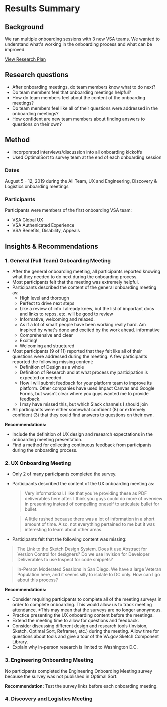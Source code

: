 # Results Summary

## Background
We ran multiple onboarding sessions with 3 new VSA teams. We wanted to understand what's working in the  onboarding process and what can be improved.

[View Research Plan]()

## Research questions
* After onboarding meetings, do team members know what to do next?
* Do team members feel that onboarding meetings helpful?
* How do team members feel about the content of the onboarding meetings?
* Do team members feel like all of their questions were addressed in the onboarding meetings?
* How confident are new team members about finding answers to questions on their own?

## Method
* Incorporated interviews/discussion into all onboarding kickoffs
* Used OptimalSort to survey team at the end of each onboarding session

### Dates
August 5 - 12, 2019 during the All Team, UX and Engineering, Discovery & Logistics onboarding meetings

### Participants
Participants were members of the first onboarding VSA team:

* VSA Global UX
* VSA Authenicated Experience
* VSA Benefits, Disability, Appeals

## Insights & Recommendations

### 1. General (Full Team) Onboarding Meeting
* After the general onboarding meeting, all participants reported knowing what they needed to do next during the onboarding process.  
* Most participants felt that the meeting was extremely helpful. 
* Participants described the content of the general onboarding meeting as:
  * High level and thorough
  * Perfect to drive next steps
  * Like a review of info I already knew, but the list of important docs and links to repos, etc. will be good to review
  * Informative, welcoming and relaxed.
  * As if a lot of smart people have been working really hard. Am inspired by what's done and excited by the work ahead.
informative
  * Comprehensive and clear
  * Exciting!
  * Welcoming and structured
* Most participants (9 of 11) reported that they felt like all of their questions were addressed during the meeting. A few participants reported the following missing content:
  * Definition of Design as a whole
  * Definition of Research and at what process my participation is expected or needed.
  * How I will submit feedback for your platform team to improve its platform. Other companies have used Impact Canvas and Google Forms, but wasn't clear where you guys wanted me to provide feedback. 
  * I may have missed this, but which Slack channels I should join
* All participants were either somewhat confident (8) or extremely confident (3) that they could find answers to questions on their own.
  
**Recommendations:** 

* Include the definition of UX design and research expectations in the onboarding meeting presentation. 
* Find a method for collecting continuous feedback from participants during the onboarding process.

### 2. UX Onboarding Meeting 

* Only 2 of many participants completed the survey. 
* Participants described the content of the UX onboarding meeting as:
  > Very informational. I like that you're providing these as PDF deliverables here after. I think you guys could do more of overview in presenting instead of compelling oneself to articulate bullet for bullet.
  
  > A little rushed because there was a lot of information in a short amount of time. Also, not everything pertained to me but it was interesting to learn about other areas.

* Participants felt that the following content was missing:
 > The Link to the Sketch Design System. Does it use Abstract for Version Control for designers? Do we use Invision for Developer Deliverables to use Inspect for code snippets?
 
 > In-Person Moderated Sessions in San Diego. We have a large Veteran Population here, and it seems silly to isolate to DC only. How can I go about this process?

**Recommendations:** 

* Consider requiring participants to complete all of the meeting surveys in order to complete onboarding. This would allow us to track meeting attendance. *This may mean that the surveys are no longer anonymous.
* Practice presenting the UX onboarding content before the meetings.
* Extend the meeting time to allow for questions and feedback.
* Consider discussing different design and research tools (Invision, Sketch, Optimal Sort, Reframer, etc.) during the meeting. Allow time for questions about tools and give a tour of the VA.gov Sketch Component Library.
* Explain why in-person research is limited to Washington D.C.

### 3. Engineering Onboarding Meeting 
No participants completed the Engineering Onboarding Meeting survey because the survey was not published in Optimal Sort.

**Recommendation:** 
Test the survey links before each onboarding meeting.

### 4. Discovery and Logistics Meeting 



